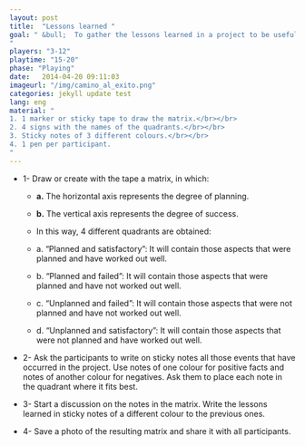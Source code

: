 ```yaml
---
layout: post
title:  "Lessons learned "
goal: " &bull;  To gather the lessons learned in a project to be useful in future projects.
"
players: "3-12"
playtime: "15-20"
phase: "Playing"
date:   2014-04-20 09:11:03
imageurl: "/img/camino_al_exito.png"
categories: jekyll update test
lang: eng
material: "
1. 1 marker or sticky tape to draw the matrix.</br></br>
2. 4 signs with the names of the quadrants.</br></br>
3. Sticky notes of 3 different colours.</br></br>
4. 1 pen per participant.
"
---
```

- 1- Draw or create with the tape a matrix, in which:

	- <b>a.</b> The horizontal axis represents the degree of planning.

	- <b>b.</b> The vertical axis represents the degree of success.

	- In this way, 4 different quadrants are obtained:

	- a. “Planned and satisfactory”: It will contain those aspects that were planned and have worked out well.

	- b. “Planned and failed”: It will contain those aspects that were planned and have not worked out well.

	- c. “Unplanned and failed”: It will contain those aspects that were not planned and have not worked out well.

	- d. “Unplanned and satisfactory”: It will contain those aspects that were not planned and have worked out well.

- 2- Ask the participants to write on sticky notes all those events that have occurred in the project. Use notes of one colour for positive facts and notes of another colour for negatives. Ask them to place each note in the quadrant where it fits best.

- 3- Start a discussion on the notes in the matrix. Write the lessons learned in sticky notes of a different colour to the previous ones.

- 4- Save a photo of the resulting matrix and share it with all participants.